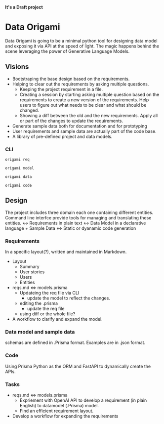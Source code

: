 **It's a Draft project**

# Data Origami

Data Origami is going to be a minimal python tool for designing data model and exposing it via API at the speed of light. The magic happens behind the scene leveraging the power of Generative Language Models.

## Visions
- Bootstraping the base design based on the requirements.
- Helping to clear out the requirements by asking multiple questions.
	- Keeping the project requirement in a file. 
	- Creating a session by starting asking multiple question based on the requirements to create a new version of the requirements. Help users to figure out what needs to be clear and what should be changed.
	- Showing a diff between the old and the new requirements. Apply all or part of the changes to update the requirements.
- Generate sample data both for documentation and for prototyping 
- User requirements and sample data are actually part of the code base.
- A library of pre-defined project and data models.

### CLI
```shell
origami req 

origami model 

origami data

origami code
```

## Design
The project includes three domain each one containing different entities. Command line interfce provide tools for managing and translating these entities.
<-> Requirements in plain text 
<-> Data Model in a declarative language + Sample Data 
<-> Static or dyanamic code generation

### Requirements  
In a specific layout(?), written and maintained in Markdown.
- Layout
	- Summary
	- User stories
	- Users
	- Entities
- reqs.md <=> models.prisma
	- Updateing the req file via CLI 
		- update the model to reflect the changes.
	- editing the .prisma
		- update the req file
	- using diff or the whole file?
- A workflow to clarify and expand the model.


### Data model and sample data
schemas are defined in .Prisma format. Examples are in .json format.

### Code
Using Prisma Python as the ORM and FastAPI to dynamically create the APIs.


### Tasks
- reqs.md <=> models.prisma
	- Expriement with OpenAI API to develop a requirement (in plain English) to datamodel (.Prisma) model. 
	- Find an efficient requirement layout.
- Develop a workflow for expanding the requirements

